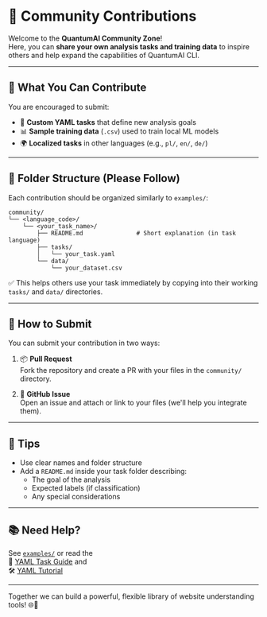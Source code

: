 # 🤝 Community Contributions

Welcome to the **QuantumAI Community Zone**!  
Here, you can **share your own analysis tasks and training data** to inspire others and help expand the capabilities of QuantumAI CLI.

---

## 🧠 What You Can Contribute

You are encouraged to submit:

- 🧾 **Custom YAML tasks** that define new analysis goals  
- 📊 **Sample training data** (`.csv`) used to train local ML models  
- 🌍 **Localized tasks** in other languages (e.g., `pl/`, `en/`, `de/`)

---

## 📁 Folder Structure (Please Follow)

Each contribution should be organized similarly to `examples/`:

```
community/
└── <language_code>/
    └── <your_task_name>/
        ├── README.md               # Short explanation (in task language)
        ├── tasks/
        │   └── your_task.yaml
        └── data/
            └── your_dataset.csv
```

✅ This helps others use your task immediately by copying into their working `tasks/` and `data/` directories.

---

## 🚀 How to Submit

You can submit your contribution in two ways:

1. 📦 **Pull Request**  
   Fork the repository and create a PR with your files in the `community/` directory.

2. 📨 **GitHub Issue**  
   Open an issue and attach or link to your files (we'll help you integrate them).

---

## 📌 Tips

- Use clear names and folder structure
- Add a `README.md` inside your task folder describing:
  - The goal of the analysis
  - Expected labels (if classification)
  - Any special considerations

---

## 📚 Need Help?

See [`examples/`](../examples/) or read the  
📘 [YAML Task Guide](../docs/YAML_TASK_GUIDE.md) and  
🛠️ [YAML Tutorial](../docs/YAML_TUTORIAL.md)

---

Together we can build a powerful, flexible library of website understanding tools! 🌐🤖